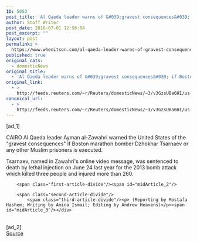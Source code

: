 ```yaml
---
ID: 5053
post_title: 'Al Qaeda leader warns of &#039;gravest consequences&#039; if Boston marathon bomber executed'
author: Staff Writer
post_date: 2016-07-01 12:56:04
post_excerpt: ""
layout: post
permalink: >
  https://www.whenitson.com/al-qaeda-leader-warns-of-gravest-consequences-if-boston-marathon-bomber-executed/
published: true
original_cats:
  - domesticNews
original_title:
  - 'Al Qaeda leader warns of &#039;gravest consequences&#039; if Boston marathon bomber executed'
original_link:
  - >
    http://feeds.reuters.com/~r/Reuters/domesticNews/~3/v3GzsUBa6HI/us-usa-boston-qaeda-idUSKCN0ZH4TM
canonical_url:
  - >
    http://feeds.reuters.com/~r/Reuters/domesticNews/~3/v3GzsUBa6HI/us-usa-boston-qaeda-idUSKCN0ZH4TM
---
```

 [ad_1]
<br><div id="articleText">
<span id="midArticle_start"/>

<span class="focusParagraph" readability="3"><p><span class="articleLocation">CAIRO</span> Al Qaeda leader Ayman al-Zawahri warned the United States of the "gravest consequences" if Boston marathon bomber Dzhokhar Tsarnaev or any other Muslim prisoners is executed.</p></span><span id="midArticle_0"/><p>Tsarnaev, named in Zawahri's online video message, was sentenced to death by lethal injection on June 24 last year for the 2013 bomb attack which killed three people and injured more than 260.</p><span id="midArticle_1"/>
        
        <span class="first-article-divide"/><span id="midArticle_2"/>
        
        <span class="second-article-divide"/>
            <span class="third-article-divide"/><p> (Reporting by Mostafa Hashem; Writing by Amina Ismail; Editing by Andrew Heavens)</p><span id="midArticle_3"/></div>
<br>[ad_2]
<br><a href="http://feeds.reuters.com/~r/Reuters/domesticNews/~3/v3GzsUBa6HI/us-usa-boston-qaeda-idUSKCN0ZH4TM">Source </a>